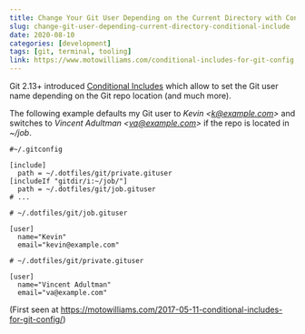 ```yaml
---
title: Change Your Git User Depending on the Current Directory with Conditional Includes
slug: change-git-user-depending-current-directory-conditional-include
date: 2020-08-10
categories: [development]
tags: [git, terminal, tooling]
link: https://www.motowilliams.com/conditional-includes-for-git-config
---
```


Git 2.13+ introduced [Conditional Includes](https://git-scm.com/docs/git-config#_conditional_includes) which allow to set the Git user name depending on the Git repo location (and much more).

The following example defaults my Git user to _Kevin \<k@example.com\>_ and switches to _Vincent Adultman \<va@example.com\>_ if the repo is located in _~/job_.

```
#~/.gitconfig

[include]
  path = ~/.dotfiles/git/private.gituser
[includeIf "gitdir/i:~/job/"]
  path = ~/.dotfiles/git/job.gituser
# ...
```

```
# ~/.dotfiles/git/job.gituser

[user]
  name="Kevin"
  email="kevin@example.com"
```

```
# ~/.dotfiles/git/private.gituser

[user]
  name="Vincent Adultman"
  email="va@example.com"
```

(First seen at <https://motowilliams.com/2017-05-11-conditional-includes-for-git-config/>)
